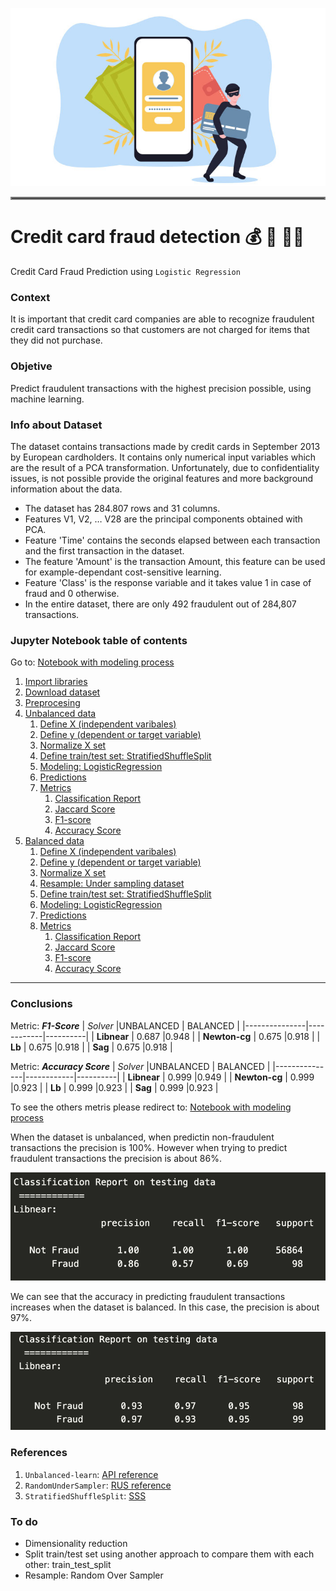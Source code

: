![credit card banner](images/banner-credit-card-fraud.jpg "Credit card fraud detection banner")

<hr style="border:2px solid gray">

# Credit card fraud detection :moneybag: :supervillain: :supervillain_woman:
Credit Card Fraud Prediction using `Logistic Regression`


### Context
It is important that credit card companies are able to recognize fraudulent credit card transactions so that customers are not charged for items that they did not purchase.

### Objetive
Predict fraudulent transactions with the highest precision possible, using machine learning. 

### Info about Dataset
The dataset contains transactions made by credit cards in September 2013 by European cardholders.
It contains only numerical input variables which are the result of a PCA transformation. Unfortunately, due to confidentiality issues, is not possible provide the original features and more background information about the data.

* The dataset has 284.807 rows and 31 columns. 
* Features V1, V2, … V28 are the principal components obtained with PCA. 
* Feature 'Time' contains the seconds elapsed between each transaction and the first transaction in the dataset. 
* The feature 'Amount' is the transaction Amount, this feature can be used for example-dependant cost-sensitive learning. 
* Feature 'Class' is the response variable and it takes value 1 in case of fraud and 0 otherwise.
* In the entire dataset, there are only 492 fraudulent out of 284,807 transactions.

### Jupyter Notebook table of contents
Go to: [Notebook with modeling process](analysis.ipynb)


<ol>
    <li><a href= "#Import libraries">Import libraries</a></li>
    <li><a href= "#Download dataset">Download dataset</a></li>
    <li><a href="#Preprocesing">Preprocesing</a></li>
    <li><a href="#Unbalanced data">Unbalanced data</a>
        <ol>
            <li><a href="#Define X">Define X (independent varibales)</a></li>
            <li><a href="#Define y">Define y (dependent or target variable)</a> </li>
            <li><a href="#Normalize X set">Normalize X set</a></li>
            <li><a href="#Define train/test set">Define train/test set: StratifiedShuffleSplit</a></li>
            <li><a href="#Modeling:LogisticRegression">Modeling: LogisticRegression</a></li>
            <li><a href="#Predictions">Predictions</a></li>
            <li><a href="#Metrics">Metrics</a>
                <ol>
                    <li><a href="#Classification Report">Classification Report</a></li>
                    <li><a href="#jaccard Score">Jaccard Score</a></li>
                    <li><a href="#F1-Score">F1-score</a></li>
                    <li><a href="#Accuracy Score">Accuracy Score</a></li>
                </ol>
            </li>
        </ol>
    </li>
    <li><a href="#Balanced data">Balanced data</a>
        <ol>
            <li><a href="#Define X">Define X (independent varibales)</a></li>
            <li><a href="#Define y">Define y (dependent or target variable)</a> </li>
            <li><a href="#Normalize X set">Normalize X set</a></li>
            <li><a href="#undersampling">Resample: Under sampling dataset</a></li>
            <li><a href="#Define train/test set">Define train/test set: StratifiedShuffleSplit</a></li>
            <li><a href="#Modeling: LogisticRegression">Modeling: LogisticRegression</a></li>
            <li><a href="#Predictions">Predictions</a></li>
            <li><a href="#Metrics">Metrics</a>
                <ol>
                    <li><a href="#Classification Report">Classification Report</a></li>
                    <li><a href="#jaccard Score">Jaccard Score</a></li>
                    <li><a href="#F1-Score">F1-score</a></li>
                    <li><a href="#Accuracy Score">Accuracy Score</a></li>
                </ol>
            </li>
        </ol>
    </li>
</ol>

<hr style="border:1px black">

### Conclusions

Metric: __*F1-Score*__
|  _Solver_     |UNBALANCED  | BALANCED |
|---------------|------------|----------|
| __Libnear__   | 0.687      |0.948     |
| __Newton-cg__ | 0.675      |0.918     |
| __Lb__        | 0.675      |0.918     |
| __Sag__       | 0.675      |0.918     |


Metric: __*Accuracy Score*__
|  _Solver_     |UNBALANCED  | BALANCED |
|---------------|------------|----------|
| __Libnear__   | 0.999      |0.949     |
| __Newton-cg__ | 0.999      |0.923     |
| __Lb__        | 0.999      |0.923     |
| __Sag__       | 0.999      |0.923     |

To see the others metris please redirect to: [Notebook with modeling process](analysis.ipynb)

When the dataset is unbalanced, when predictin non-fraudulent transactions the precision is 100%. 
However when trying to predict fraudulent transactions the precision is about 86%.

![ classification report](/images/class_report_unb_data.png)

We can see that the accuracy in predicting fraudulent transactions increases when the dataset is balanced. 
In this case,  the precision is about 97%.

![ classification report](/images/class_report_bal_data.png)




### References
1. `Unbalanced-learn`: [API reference](https://imbalanced-learn.org/stable/references/index.html)
2. `RandomUnderSampler`: [ RUS reference](https://imbalanced-learn.org/stable/references/generated/imblearn.under_sampling.RandomUnderSampler.html)
3. `StratifiedShuffleSplit`: [ SSS ](https://scikit-learn.org/stable/modules/generated/sklearn.model_selection.StratifiedShuffleSplit.html)
### To do
- Dimensionality reduction
- Split train/test set using another approach to compare them with each other: train_test_split
- Resample: Random Over Sampler
